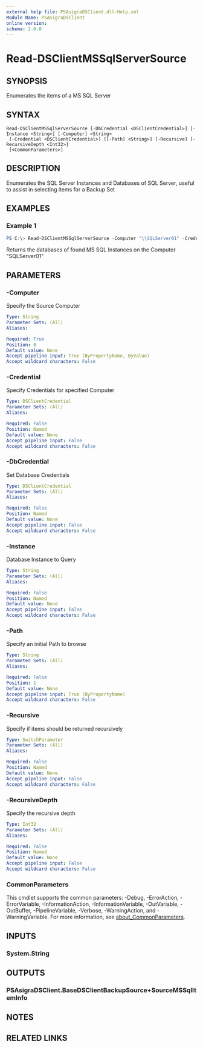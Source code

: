 ```yaml
---
external help file: PSAsigraDSClient.dll-Help.xml
Module Name: PSAsigraDSClient
online version:
schema: 2.0.0
---
```


# Read-DSClientMSSqlServerSource

## SYNOPSIS
Enumerates the items of a MS SQL Server

## SYNTAX

```
Read-DSClientMSSqlServerSource [-DbCredential <DSClientCredential>] [-Instance <String>] [-Computer] <String>
 [-Credential <DSClientCredential>] [[-Path] <String>] [-Recursive] [-RecursiveDepth <Int32>]
 [<CommonParameters>]
```

## DESCRIPTION
Enumerates the SQL Server Instances and Databases of SQL Server, useful to assist in selecting items for a Backup Set

## EXAMPLES

### Example 1
```powershell
PS C:\> Read-DSClientMSSqlServerSource -Computer "\\SQLServer01" -Credential (Get-Credential administrator)
```

Returns the databases of found MS SQL Instances on the Computer "SQLServer01"

## PARAMETERS

### -Computer
Specify the Source Computer

```yaml
Type: String
Parameter Sets: (All)
Aliases:

Required: True
Position: 0
Default value: None
Accept pipeline input: True (ByPropertyName, ByValue)
Accept wildcard characters: False
```

### -Credential
Specify Credentials for specified Computer

```yaml
Type: DSClientCredential
Parameter Sets: (All)
Aliases:

Required: False
Position: Named
Default value: None
Accept pipeline input: False
Accept wildcard characters: False
```

### -DbCredential
Set Database Credentials

```yaml
Type: DSClientCredential
Parameter Sets: (All)
Aliases:

Required: False
Position: Named
Default value: None
Accept pipeline input: False
Accept wildcard characters: False
```

### -Instance
Database Instance to Query

```yaml
Type: String
Parameter Sets: (All)
Aliases:

Required: False
Position: Named
Default value: None
Accept pipeline input: False
Accept wildcard characters: False
```

### -Path
Specify an initial Path to browse

```yaml
Type: String
Parameter Sets: (All)
Aliases:

Required: False
Position: 1
Default value: None
Accept pipeline input: True (ByPropertyName)
Accept wildcard characters: False
```

### -Recursive
Specify if items should be returned recursively

```yaml
Type: SwitchParameter
Parameter Sets: (All)
Aliases:

Required: False
Position: Named
Default value: None
Accept pipeline input: False
Accept wildcard characters: False
```

### -RecursiveDepth
Specify the recursive depth

```yaml
Type: Int32
Parameter Sets: (All)
Aliases:

Required: False
Position: Named
Default value: None
Accept pipeline input: False
Accept wildcard characters: False
```

### CommonParameters
This cmdlet supports the common parameters: -Debug, -ErrorAction, -ErrorVariable, -InformationAction, -InformationVariable, -OutVariable, -OutBuffer, -PipelineVariable, -Verbose, -WarningAction, and -WarningVariable. For more information, see [about_CommonParameters](http://go.microsoft.com/fwlink/?LinkID=113216).

## INPUTS

### System.String

## OUTPUTS

### PSAsigraDSClient.BaseDSClientBackupSource+SourceMSSqlItemInfo

## NOTES

## RELATED LINKS

